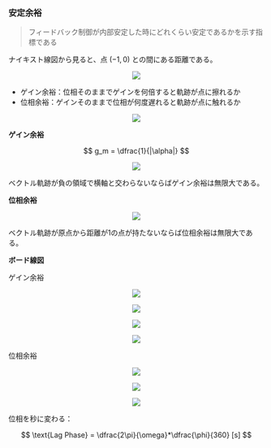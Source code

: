 ### 安定余裕
> フィードバック制御が内部安定した時にどれくらい安定であるかを示す指標である

ナイキスト線図から見ると、点 $(-1, 0)$ との間にある距離である。

<p align="center">
    <img src="https://controlabo.com/wp-content/uploads/2022/05/margin_in_nyquist.png"/>
</p>

- ゲイン余裕：位相そのままでゲインを何倍すると軌跡が点に擦れるか
- 位相余裕：ゲインそのままで位相が何度遅れると軌跡が点に触れるか

<p align="center">
    <img src="https://controlabo.com/wp-content/uploads/2022/05/stability_margin_in_nyquist-1.png"/>
</p>

**ゲイン余裕**

$$
  g_m = \dfrac{1}{|\alpha|}
$$

<p align="center">
    <img src="https://controlabo.com/wp-content/uploads/2022/05/gain_margin.png"/>
</p>

ベクトル軌跡が負の領域で横軸と交わらないならばゲイン余裕は無限大である。

**位相余裕**

<p align="center">
    <img src="https://controlabo.com/wp-content/uploads/2022/05/phase_margin_in_nyquist-1.png"/>
</p>

ベクトル軌跡が原点から距離が1の点が持たないならば位相余裕は無限大である。

**ボード線図**

ゲイン余裕
<p align="center">
    <img src="https://controlabo.com/wp-content/uploads/2022/05/stability_margin_in_bode-3.png"/>
</p>

<p align="center">
    <img src="https://controlabo.com/wp-content/uploads/2022/05/gain_margin_in_bode-3.png"/>
</p>

<p align="center">
    <img src="https://controlabo.com/wp-content/uploads/2022/05/gain_margin_unstable-2.png"/>
</p>

<p align="center">
    <img src="https://controlabo.com/wp-content/uploads/2022/05/infinit_gain_margin_bode.png"/>
</p>

位相余裕

<p align="center">
    <img src="https://controlabo.com/wp-content/uploads/2022/05/phase_margin_in_bode-1.png"/>
</p>

<p align="center">
    <img src="https://controlabo.com/wp-content/uploads/2022/05/phase_margin_unstable-1.png"/>
</p>

<p align="center">
    <img src="https://controlabo.com/wp-content/uploads/2022/05/infinit_phase_margin_bode-1.png"/>
</p>

位相を秒に変わる：

$$
  \text{Lag Phase} = \dfrac{2\pi}{\omega}*\dfrac{\phi}{360} [s]
$$

